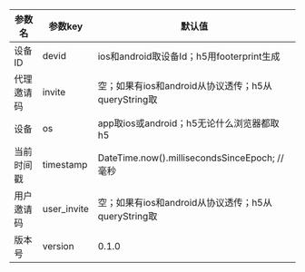 | 参数名     | 参数key     | 默认值                                              |
| ---------- | ----------- | --------------------------------------------------- |
| 设备ID     | devid       | ios和android取设备Id；h5用footerprint生成           |
| 代理邀请码 | invite      | 空；如果有ios和android从协议透传；h5从queryString取 |
| 设备       | os          | app取ios或android；h5无论什么浏览器都取 h5          |
| 当前时间戳 | timestamp   | DateTime.now().millisecondsSinceEpoch; //毫秒       |
| 用户邀请码 | user_invite | 空；如果有ios和android从协议透传；h5从queryString取 |
| 版本号     | version     | 0.1.0                                               |
